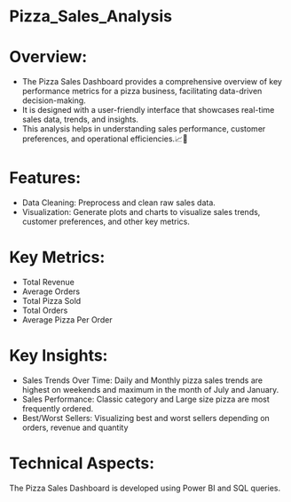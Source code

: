 # Pizza_Sales_Analysis
# Overview:
* The Pizza Sales Dashboard provides a comprehensive overview of key performance metrics for a pizza business, facilitating data-driven decision-making. 
* It is designed with a user-friendly interface that showcases real-time sales data, trends, and insights.
* This analysis helps in understanding sales performance, customer preferences, and operational efficiencies.📈🍕

# Features:
* Data Cleaning: Preprocess and clean raw sales data.
* Visualization: Generate plots and charts to visualize sales trends, customer preferences, and other key metrics.

# Key Metrics:
* Total Revenue
* Average Orders
* Total Pizza Sold
* Total Orders
* Average Pizza Per Order

# Key Insights:
* Sales Trends Over Time: Daily and Monthly pizza sales trends are highest on weekends and maximum in the month of July and January.
* Sales Performance: Classic category and Large size pizza are most frequently ordered.
* Best/Worst Sellers: Visualizing best and worst sellers depending on orders, revenue and quantity

# Technical Aspects:
The Pizza Sales Dashboard is developed using Power BI and SQL queries.
